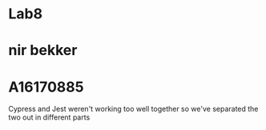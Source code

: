 # Lab8
# nir bekker
# A16170885
Cypress and Jest weren't working too well together
so we've separated the two out in different parts
